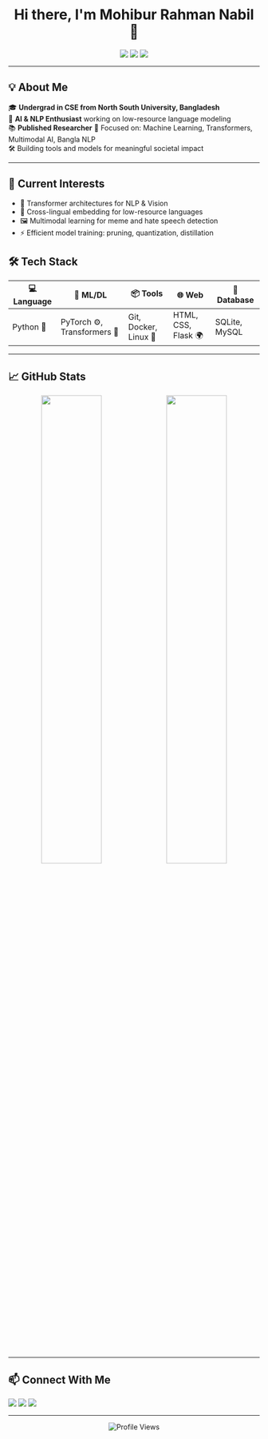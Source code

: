 <h1 align="center">Hi there, I'm Mohibur Rahman Nabil 👋</h1>

<p align="center">
  <img src="https://img.shields.io/badge/Machine%20Learning-%E2%9C%94%EF%B8%8F-blue?style=for-the-badge" />
  <img src="https://img.shields.io/badge/Natural%20Language%20Processing-%F0%9F%93%9A-yellow?style=for-the-badge" />
  <img src="https://img.shields.io/badge/Researcher-%F0%9F%93%9D%EF%B8%8F-green?style=for-the-badge" />
</p>

---

## 💡 About Me

🎓 **Undergrad in CSE from North South University, Bangladesh**  
🧠 **AI & NLP Enthusiast** working on low-resource language modeling  
📚 **Published Researcher**
🔬 Focused on: Machine Learning, Transformers, Multimodal AI, Bangla NLP  
🛠️ Building tools and models for meaningful societal impact  

---

## 🔭 Current Interests
- 🧠 Transformer architectures for NLP & Vision  
- 🧾 Cross-lingual embedding for low-resource languages  
- 🖼️ Multimodal learning for meme and hate speech detection  
- ⚡ Efficient model training: pruning, quantization, distillation


## 🛠️ Tech Stack

| 💻 Language | 🧠 ML/DL | 📦 Tools | 🌐 Web | 🧮 Database |
|------------|---------|----------|--------|-------------|
| Python 🐍   | PyTorch ⚙️, Transformers 🤗 | Git, Docker, Linux 🐧 | HTML, CSS, Flask 🌍 | SQLite, MySQL |

---

## 📈 GitHub Stats

<p align="center">
  <img src="https://github-readme-stats.vercel.app/api?username=mohiburnabil&show_icons=true&theme=github_dark" width="49%"/>
  <img src="https://github-readme-streak-stats.herokuapp.com?user=mohiburnabil&theme=github-dark&hide_border=false" width="49%"/>
</p>

---

## 📫 Connect With Me

<p align="left">
  <a href="https://github.com/mohiburnabil" target="_blank"><img src="https://img.shields.io/badge/GitHub-%2312100E.svg?style=flat&logo=github&logoColor=white"/></a>
  <a href="https://linkedin.com/in/mohiburnabil" target="_blank"><img src="https://img.shields.io/badge/LinkedIn-%230077B5.svg?style=flat&logo=linkedin&logoColor=white"/></a>
  <a href="mailto:mohiburnabil@gmail.com"><img src="https://img.shields.io/badge/Gmail-D14836?style=flat&logo=gmail&logoColor=white"/></a>
</p>

---

<p align="center">
  <img src="https://komarev.com/ghpvc/?username=mohiburnabil&label=Profile%20Views&color=blueviolet&style=flat" alt="Profile Views"/>
</p>
